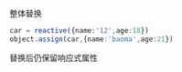 整体替换
```ts
car = reactive({name:'12',age:18})
object.assign(car,{name:'baoma',age:21})
```
替换后仍保留响应式属性
